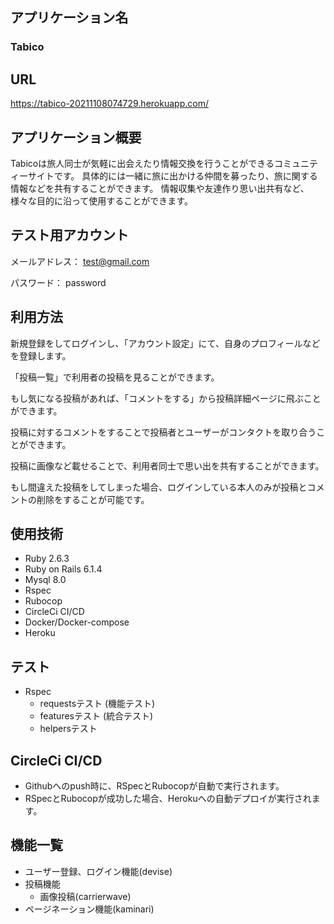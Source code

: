 ## アプリケーション名

### Tabico


## URL
https://tabico-20211108074729.herokuapp.com/

## アプリケーション概要
Tabicoは旅人同士が気軽に出会えたり情報交換を行うことができるコミュニティーサイトです。  具体的には一緒に旅に出かける仲間を募ったり、旅に関する情報などを共有することができます。  情報収集や友達作り思い出共有など、様々な目的に沿って使用することができます。

## テスト用アカウント
メールアドレス： test@gmail.com

パスワード： password

## 利用方法

新規登録をしてログインし、「アカウント設定」にて、自身のプロフィールなどを登録します。

「投稿一覧」で利用者の投稿を見ることができます。

もし気になる投稿があれば、「コメントをする」から投稿詳細ページに飛ぶことができます。

投稿に対するコメントをすることで投稿者とユーザーがコンタクトを取り合うことができます。

投稿に画像など載せることで、利用者同士で思い出を共有することができます。

もし間違えた投稿をしてしまった場合、ログインしている本人のみが投稿とコメントの削除をすることが可能です。

## 使用技術
- Ruby 2.6.3
- Ruby on Rails 6.1.4
- Mysql 8.0
- Rspec
- Rubocop
- CircleCi CI/CD
- Docker/Docker-compose
- Heroku

## テスト

- Rspec
    - requestsテスト (機能テスト) 
    - featuresテスト (統合テスト)
    - helpersテスト

## CircleCi CI/CD
- Githubへのpush時に、RSpecとRubocopが自動で実行されます。
- RSpecとRubocopが成功した場合、Herokuへの自動デプロイが実行されます。

## 機能一覧
- ユーザー登録、ログイン機能(devise)
- 投稿機能
  - 画像投稿(carrierwave)
- ページネーション機能(kaminari)
